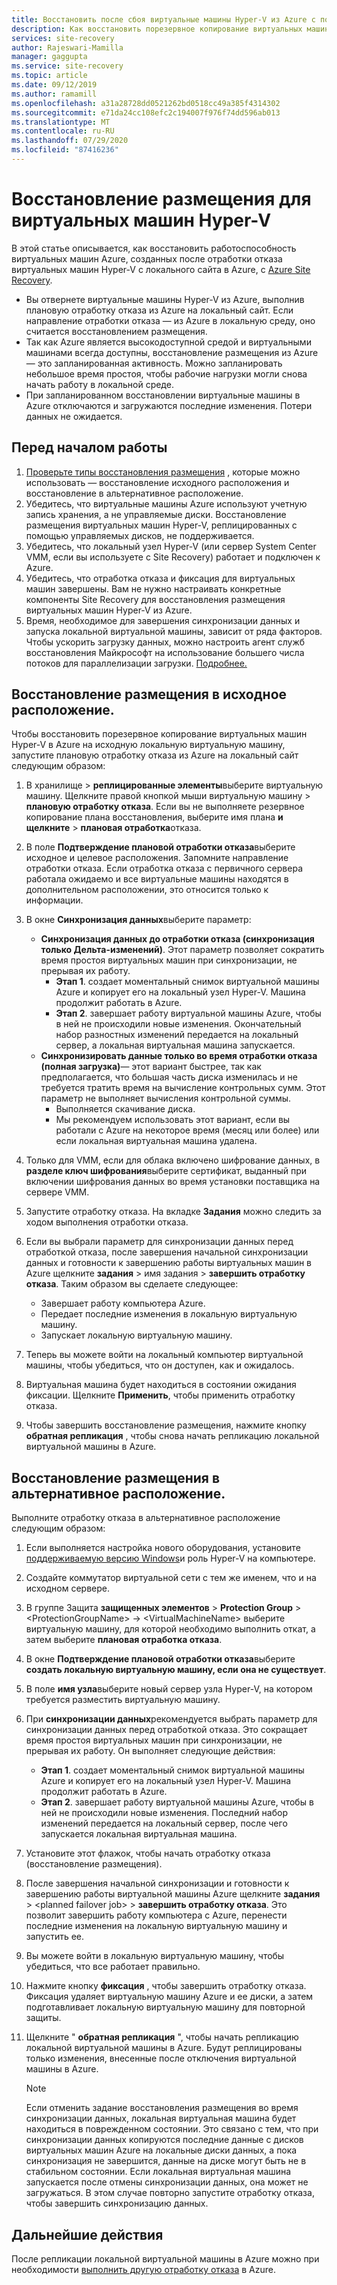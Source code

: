 ```yaml
---
title: Восстановить после сбоя виртуальные машины Hyper-V из Azure с помощью Azure Site Recovery
description: Как восстановить порезервное копирование виртуальных машин Hyper-V на локальный сайт из Azure с помощью Azure Site Recovery.
services: site-recovery
author: Rajeswari-Mamilla
manager: gaggupta
ms.service: site-recovery
ms.topic: article
ms.date: 09/12/2019
ms.author: ramamill
ms.openlocfilehash: a31a28728dd0521262bd0518cc49a385f4314302
ms.sourcegitcommit: e71da24cc108efc2c194007f976f74dd596ab013
ms.translationtype: MT
ms.contentlocale: ru-RU
ms.lasthandoff: 07/29/2020
ms.locfileid: "87416236"
---
```

# <a name="run-a-failback-for-hyper-v-vms"></a>Восстановление размещения для виртуальных машин Hyper-V

В этой статье описывается, как восстановить работоспособность виртуальных машин Azure, созданных после отработки отказа виртуальных машин Hyper-V с локального сайта в Azure, с [Azure Site Recovery](site-recovery-overview.md).

- Вы отвернете виртуальные машины Hyper-V из Azure, выполнив плановую отработку отказа из Azure на локальный сайт. Если направление отработки отказа — из Azure в локальную среду, оно считается восстановлением размещения.
- Так как Azure является высокодоступной средой и виртуальными машинами всегда доступны, восстановление размещения из Azure — это запланированная активность. Можно запланировать небольшое время простоя, чтобы рабочие нагрузки могли снова начать работу в локальной среде. 
- При запланированном восстановлении виртуальные машины в Azure отключаются и загружаются последние изменения. Потери данных не ожидается.

## <a name="before-you-start"></a>Перед началом работы

1. [Проверьте типы восстановления размещения](failover-failback-overview.md#hyper-v-reprotectionfailback) , которые можно использовать — восстановление исходного расположения и восстановление в альтернативное расположение.
2. Убедитесь, что виртуальные машины Azure используют учетную запись хранения, а не управляемые диски. Восстановление размещения виртуальных машин Hyper-V, реплицированных с помощью управляемых дисков, не поддерживается.
3. Убедитесь, что локальный узел Hyper-V (или сервер System Center VMM, если вы используете с Site Recovery) работает и подключен к Azure. 
4. Убедитесь, что отработка отказа и фиксация для виртуальных машин завершены. Вам не нужно настраивать конкретные компоненты Site Recovery для восстановления размещения виртуальных машин Hyper-V из Azure.
5. Время, необходимое для завершения синхронизации данных и запуска локальной виртуальной машины, зависит от ряда факторов. Чтобы ускорить загрузку данных, можно настроить агент служб восстановления Майкрософт на использование большего числа потоков для параллелизации загрузки. [Подробнее.](https://support.microsoft.com/help/3056159/how-to-manage-on-premises-to-azure-protection-network-bandwidth-usage)


## <a name="fail-back-to-the-original-location"></a>Восстановление размещения в исходное расположение.

Чтобы восстановить порезервное копирование виртуальных машин Hyper-V в Azure на исходную локальную виртуальную машину, запустите плановую отработку отказа из Azure на локальный сайт следующим образом:

1. В хранилище > **реплицированные элементы**выберите виртуальную машину. Щелкните правой кнопкой мыши виртуальную машину > **плановую отработку отказа**. Если вы не выполняете резервное копирование плана восстановления, выберите имя плана **и щелкните**  >  **плановая отработка**отказа.
2. В поле **Подтверждение плановой отработки отказа**выберите исходное и целевое расположения. Запомните направление отработки отказа. Если отработка отказа с первичного сервера работала ожидаемо и все виртуальные машины находятся в дополнительном расположении, это относится только к информации.
3. В окне **Синхронизация данных**выберите параметр:
    - **Синхронизация данных до отработки отказа (синхронизация только Дельта-изменений)**. Этот параметр позволяет сократить время простоя виртуальных машин при синхронизации, не прерывая их работу.
        - **Этап 1**. создает моментальный снимок виртуальной машины Azure и копирует его на локальный узел Hyper-V. Машина продолжит работать в Azure.
        - **Этап 2**. завершает работу виртуальной машины Azure, чтобы в ней не происходили новые изменения. Окончательный набор разностных изменений передается на локальный сервер, а локальная виртуальная машина запускается.
    - **Синхронизировать данные только во время отработки отказа (полная загрузка)**— этот вариант быстрее, так как предполагается, что большая часть диска изменилась и не требуется тратить время на вычисление контрольных сумм. Этот параметр не выполняет вычисления контрольной суммы.
        - Выполняется скачивание диска. 
        - Мы рекомендуем использовать этот вариант, если вы работали с Azure на некоторое время (месяц или более) или если локальная виртуальная машина удалена.

4. Только для VMM, если для облака включено шифрование данных, в **разделе ключ шифрования**выберите сертификат, выданный при включении шифрования данных во время установки поставщика на сервере VMM.
5. Запустите отработку отказа. На вкладке **Задания** можно следить за ходом выполнения отработки отказа.
6. Если вы выбрали параметр для синхронизации данных перед отработкой отказа, после завершения начальной синхронизации данных и готовности к завершению работы виртуальных машин в Azure щелкните **задания** > имя задания > **завершить отработку отказа**. Таким образом вы сделаете следующее:
    - Завершает работу компьютера Azure.
    - Передает последние изменения в локальную виртуальную машину.
    - Запускает локальную виртуальную машину.
7. Теперь вы можете войти на локальный компьютер виртуальной машины, чтобы убедиться, что он доступен, как и ожидалось.
8. Виртуальная машина будет находиться в состоянии ожидания фиксации. Щелкните **Применить**, чтобы применить отработку отказа.
9. Чтобы завершить восстановление размещения, нажмите кнопку **обратная репликация** , чтобы снова начать репликацию локальной виртуальной машины в Azure.



## <a name="fail-back-to-an-alternate-location"></a>Восстановление размещения в альтернативное расположение. 

Выполните отработку отказа в альтернативное расположение следующим образом:

1. Если выполняется настройка нового оборудования, установите [поддерживаемую версию Windows](hyper-v-azure-support-matrix.md#replicated-vms)и роль Hyper-V на компьютере.
2. Создайте коммутатор виртуальной сети с тем же именем, что и на исходном сервере.
3. В группе Защита **защищенных элементов**  >  **Protection Group**  >  \<ProtectionGroupName>  ->  \<VirtualMachineName> выберите виртуальную машину, для которой необходимо выполнить откат, а затем выберите **плановая отработка отказа**.
4. В окне **Подтверждение плановой отработки отказа**выберите **создать локальную виртуальную машину, если она не существует**.
5. В поле **имя узла**выберите новый сервер узла Hyper-V, на котором требуется разместить виртуальную машину.
6. При **синхронизации данных**рекомендуется выбрать параметр для синхронизации данных перед отработкой отказа. Это сокращает время простоя виртуальных машин при синхронизации, не прерывая их работу. Он выполняет следующие действия:
    - **Этап 1**. создает моментальный снимок виртуальной машины Azure и копирует его на локальный узел Hyper-V. Машина продолжит работать в Azure.
    - **Этап 2**. завершает работу виртуальной машины Azure, чтобы в ней не происходили новые изменения. Последний набор изменений передается на локальный сервер, после чего запускается локальная виртуальная машина.
    
7. Установите этот флажок, чтобы начать отработку отказа (восстановление размещения).
8. После завершения начальной синхронизации и готовности к завершению работы виртуальной машины Azure щелкните **задания**  >  \<planned failover job>  >  **завершить отработку отказа**. Это позволит завершить работу компьютера с Azure, перенести последние изменения на локальную виртуальную машину и запустить ее.
9. Вы можете войти в локальную виртуальную машину, чтобы убедиться, что все работает правильно.
10. Нажмите кнопку **фиксация** , чтобы завершить отработку отказа. Фиксация удаляет виртуальную машину Azure и ее диски, а затем подготавливает локальную виртуальную машину для повторной защиты.
10. Щелкните " **обратная репликация** ", чтобы начать репликацию локальной виртуальной машины в Azure. Будут реплицированы только изменения, внесенные после отключения виртуальной машины в Azure.

    > [!NOTE]
    > Если отменить задание восстановления размещения во время синхронизации данных, локальная виртуальная машина будет находиться в поврежденном состоянии. Это связано с тем, что при синхронизации данных копируются последние данные с дисков виртуальных машин Azure на локальные диски данных, а пока синхронизация не завершится, данные на диске могут быть не в стабильном состоянии. Если локальная виртуальная машина запускается после отмены синхронизации данных, она может не загружаться. В этом случае повторно запустите отработку отказа, чтобы завершить синхронизацию данных.


## <a name="next-steps"></a>Дальнейшие действия
После репликации локальной виртуальной машины в Azure можно при необходимости [выполнить другую отработку отказа](site-recovery-failover.md) в Azure.
